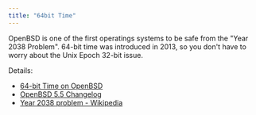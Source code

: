 ```yaml
---
title: "64bit Time"
---
```


OpenBSD is one of the first operatings systems to be safe from the "Year 2038
Problem". 64-bit time was introduced in 2013, so you don't have to worry about
the Unix Epoch 32-bit issue.

Details:

* [64-bit Time on OpenBSD](https://undeadly.org/cgi?action=article&sid=20130813072244)
* [OpenBSD 5.5 Changelog](https://www.openbsd.org/plus55.html)
* [Year 2038 problem - Wikipedia](https://en.wikipedia.org/wiki/Year_2038_problem)
